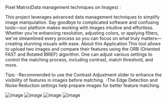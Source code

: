 Pixel Matrix(Data management techniques on Images) :


This project leverages advanced data management techniques to simplify image manipulation. Say goodbye to complicated software and confusing tools—our platform makes working with images intuitive and effortless. Whether you're enhancing resolution, adjusting colors, or applying filters, we've streamlined every process so you can focus on what truly matters—creating stunning visuals with ease.
About this Application
This tool allows to upload two images and compare their features using the ORB (Oriented FAST and Rotated BRIEF) algorithm. One can adjust various settings to control the matching process, including contrast, match threshold, and more.

Tips:
-Recommended to use the Contrast Adjustment slider to enhance the visibility of features in images before matching.
-The Edge Detection and Noise Reduction settings help prepare images for better feature matching.


![image](https://github.com/user-attachments/assets/e29356de-c177-45e2-95b8-974340a19fa9)
![image](https://github.com/user-attachments/assets/a8eebbac-0910-466f-bc7a-668bdf6788f5)
![image](https://github.com/user-attachments/assets/4e88f609-9d08-48d4-b608-8a8d49feb6d5)
![image](https://github.com/user-attachments/assets/cda0d981-0ca6-42bb-ad6b-dc6d64c17d81)

